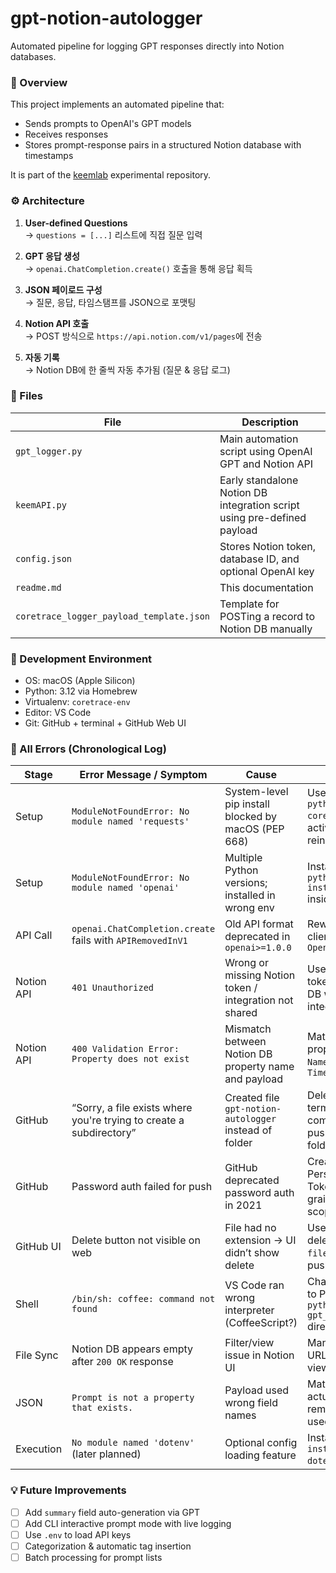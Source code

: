 # gpt-notion-autologger
  Automated pipeline for logging GPT responses directly into Notion databases.


### 🧠 Overview

This project implements an automated pipeline that:
- Sends prompts to OpenAI's GPT models
- Receives responses
- Stores prompt-response pairs in a structured Notion database with timestamps

It is part of the [keemlab](https://github.com/kimnahyun57/keemlab) experimental repository.




### ⚙️ Architecture

1. **User-defined Questions**  
   → `questions = [...]` 리스트에 직접 질문 입력

2. **GPT 응답 생성**  
   → `openai.ChatCompletion.create()` 호출을 통해 응답 획득

3. **JSON 페이로드 구성**  
   → 질문, 응답, 타임스탬프를 JSON으로 포맷팅

4. **Notion API 호출**  
   → POST 방식으로 `https://api.notion.com/v1/pages`에 전송

5. **자동 기록**  
   → Notion DB에 한 줄씩 자동 추가됨 (질문 & 응답 로그)




### 📁 Files

| File | Description |
|------|-------------|
| `gpt_logger.py` | Main automation script using OpenAI GPT and Notion API |
| `keemAPI.py` | Early standalone Notion DB integration script using pre-defined payload |
| `config.json` | Stores Notion token, database ID, and optional OpenAI key |
| `readme.md` | This documentation |
| `coretrace_logger_payload_template.json` | Template for POSTing a record to Notion DB manually |




### 🧪 Development Environment

- OS: macOS (Apple Silicon)
- Python: 3.12 via Homebrew
- Virtualenv: `coretrace-env`
- Editor: VS Code
- Git: GitHub + terminal + GitHub Web UI




### 🐛 All Errors (Chronological Log)

| Stage | Error Message / Symptom | Cause | Resolution |
|-------|--------------------------|-------|------------|
| Setup | `ModuleNotFoundError: No module named 'requests'` | System-level pip install blocked by macOS (PEP 668) | Used virtualenv: `python3 -m venv coretrace-env` → activated → reinstalled `requests` |
| Setup | `ModuleNotFoundError: No module named 'openai'` | Multiple Python versions; installed in wrong env | Installed with: `python3.12 -m pip install openai` inside correct venv |
| API Call | `openai.ChatCompletion.create` fails with `APIRemovedInV1` | Old API format deprecated in `openai>=1.0.0` | Rewrote using new client: `client = OpenAI(api_key=...)` |
| Notion API | `401 Unauthorized` | Wrong or missing Notion token / integration not shared | Used `secret_...` token and shared DB with the integration manually |
| Notion API | `400 Validation Error: Property does not exist` | Mismatch between Notion DB property name and payload | Matched Notion DB properties exactly: `Name`, `Response`, `Timestamp` |
| GitHub | “Sorry, a file exists where you're trying to create a subdirectory” | Created file `gpt-notion-autologger` instead of folder | Deleted file using terminal → committed → re-pushed to allow folder |
| GitHub | Password auth failed for push | GitHub deprecated password auth in 2021 | Created and used Personal Access Token (fine-grained, repo scope) |
| GitHub UI | Delete button not visible on web | File had no extension → UI didn’t show delete | Used local Git CLI to delete the file: `rm filename` + commit + push |
| Shell | `/bin/sh: coffee: command not found` | VS Code ran wrong interpreter (CoffeeScript?) | Changed interpreter to Python or used `python3 gpt_logger.py` directly |
| File Sync | Notion DB appears empty after `200 OK` response | Filter/view issue in Notion UI | Manually checked URL or updated view filters |
| JSON | `Prompt is not a property that exists.` | Payload used wrong field names | Matched keys to actual DB schema; removed `Prompt` and used `Name` |
| Execution | `No module named 'dotenv'` (later planned) | Optional config loading feature | Install with: `pip install python-dotenv` if needed |




### 💡 Future Improvements

- [ ] Add `summary` field auto-generation via GPT
- [ ] Add CLI interactive prompt mode with live logging
- [ ] Use `.env` to load API keys
- [ ] Categorization & automatic tag insertion
- [ ] Batch processing for prompt lists
